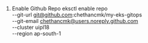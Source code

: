 1. Enable Github Repo
eksctl enable repo \
    --git-url git@github.com:chethancmk/my-eks-gitops \
    --git-email chethancmk@users.noreply.github.com \
    --cluster uipl18 \
    --region ap-south-1

